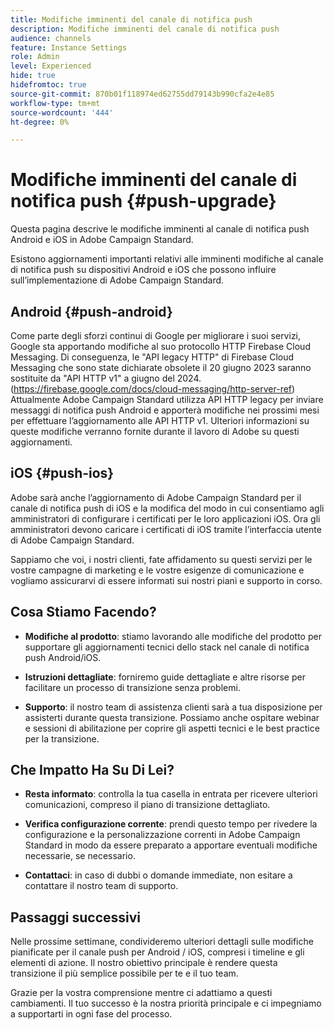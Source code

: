 ```yaml
---
title: Modifiche imminenti del canale di notifica push
description: Modifiche imminenti del canale di notifica push
audience: channels
feature: Instance Settings
role: Admin
level: Experienced
hide: true
hidefromtoc: true
source-git-commit: 870b01f118974ed62755dd79143b990cfa2e4e85
workflow-type: tm+mt
source-wordcount: '444'
ht-degree: 0%

---
```


# Modifiche imminenti del canale di notifica push {#push-upgrade}

Questa pagina descrive le modifiche imminenti al canale di notifica push Android e iOS in Adobe Campaign Standard.

Esistono aggiornamenti importanti relativi alle imminenti modifiche al canale di notifica push su dispositivi Android e iOS che possono influire sull’implementazione di Adobe Campaign Standard.

## Android {#push-android}

Come parte degli sforzi continui di Google per migliorare i suoi servizi, Google sta apportando modifiche al suo protocollo HTTP Firebase Cloud Messaging. Di conseguenza, le &quot;API legacy HTTP&quot; di Firebase Cloud Messaging che sono state dichiarate obsolete il 20 giugno 2023 saranno sostituite da &quot;API HTTP v1&quot; a giugno del 2024. (https://firebase.google.com/docs/cloud-messaging/http-server-ref) Attualmente Adobe Campaign Standard utilizza API HTTP legacy per inviare messaggi di notifica push Android e apporterà modifiche nei prossimi mesi per effettuare l’aggiornamento alle API HTTP v1. Ulteriori informazioni su queste modifiche verranno fornite durante il lavoro di Adobe su questi aggiornamenti.

## iOS {#push-ios}

Adobe sarà anche l’aggiornamento di Adobe Campaign Standard per il canale di notifica push di iOS e la modifica del modo in cui consentiamo agli amministratori di configurare i certificati per le loro applicazioni iOS. Ora gli amministratori devono caricare i certificati di iOS tramite l’interfaccia utente di Adobe Campaign Standard.

Sappiamo che voi, i nostri clienti, fate affidamento su questi servizi per le vostre campagne di marketing e le vostre esigenze di comunicazione e vogliamo assicurarvi di essere informati sui nostri piani e supporto in corso.

## Cosa Stiamo Facendo?

* **Modifiche al prodotto**: stiamo lavorando alle modifiche del prodotto per supportare gli aggiornamenti tecnici dello stack nel canale di notifica push Android/iOS.

* **Istruzioni dettagliate**: forniremo guide dettagliate e altre risorse per facilitare un processo di transizione senza problemi.

* **Supporto**: il nostro team di assistenza clienti sarà a tua disposizione per assisterti durante questa transizione. Possiamo anche ospitare webinar e sessioni di abilitazione per coprire gli aspetti tecnici e le best practice per la transizione.

## Che Impatto Ha Su Di Lei?

* **Resta informato**: controlla la tua casella in entrata per ricevere ulteriori comunicazioni, compreso il piano di transizione dettagliato.

* **Verifica configurazione corrente**: prendi questo tempo per rivedere la configurazione e la personalizzazione correnti in Adobe Campaign Standard in modo da essere preparato a apportare eventuali modifiche necessarie, se necessario.

* **Contattaci**: in caso di dubbi o domande immediate, non esitare a contattare il nostro team di supporto.

## Passaggi successivi

Nelle prossime settimane, condivideremo ulteriori dettagli sulle modifiche pianificate per il canale push per Android / iOS, compresi i timeline e gli elementi di azione. Il nostro obiettivo principale è rendere questa transizione il più semplice possibile per te e il tuo team.

Grazie per la vostra comprensione mentre ci adattiamo a questi cambiamenti. Il tuo successo è la nostra priorità principale e ci impegniamo a supportarti in ogni fase del processo.